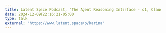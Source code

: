 ```yaml
---
title: Latent Space Podcast, "The Agent Reasoning Interface - o1, Claude 3, ChatGPT Canvas, Tasks, and Operator"
date: 2024-12-09T22:16:21-05:00
type: talk
external: "https://www.latent.space/p/karina"
---
```

